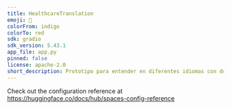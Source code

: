 ```yaml
---
title: HealthcareTranslation
emoji: 🚀
colorFrom: indigo
colorTo: red
sdk: gradio
sdk_version: 5.43.1
app_file: app.py
pinned: false
license: apache-2.0
short_description: Prototipo para entender en diferentes idiomas con doctores.
---
```


Check out the configuration reference at https://huggingface.co/docs/hub/spaces-config-reference
